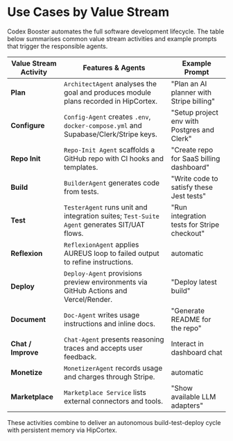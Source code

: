 # Use Cases by Value Stream

Codex Booster automates the full software development lifecycle. The table below summarises common value stream activities and example prompts that trigger the responsible agents.

| Value Stream Activity | Features & Agents | Example Prompt |
|----------------------|------------------|----------------|
| **Plan** | `ArchitectAgent` analyses the goal and produces module plans recorded in HipCortex. | "Plan an AI planner with Stripe billing" |
| **Configure** | `Config-Agent` creates `.env`, `docker-compose.yml` and Supabase/Clerk/Stripe keys. | "Setup project env with Postgres and Clerk" |
| **Repo Init** | `Repo-Init Agent` scaffolds a GitHub repo with CI hooks and templates. | "Create repo for SaaS billing dashboard" |
| **Build** | `BuilderAgent` generates code from tests. | "Write code to satisfy these Jest tests" |
| **Test** | `TesterAgent` runs unit and integration suites; `Test-Suite Agent` generates SIT/UAT flows. | "Run integration tests for Stripe checkout" |
| **Reflexion** | `ReflexionAgent` applies AUREUS loop to failed output to refine instructions. | automatic |
| **Deploy** | `Deploy-Agent` provisions preview environments via GitHub Actions and Vercel/Render. | "Deploy latest build" |
| **Document** | `Doc-Agent` writes usage instructions and inline docs. | "Generate README for the repo" |
| **Chat / Improve** | `Chat-Agent` presents reasoning traces and accepts user feedback. | Interact in dashboard chat |
| **Monetize** | `MonetizerAgent` records usage and charges through Stripe. | automatic |
| **Marketplace** | `Marketplace Service` lists external connectors and tools. | "Show available LLM adapters" |


These activities combine to deliver an autonomous build-test-deploy cycle with persistent memory via HipCortex.
